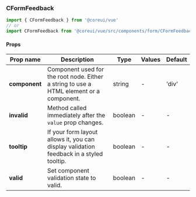 ### CFormFeedback

```jsx
import { CFormFeedback } from '@coreui/vue'
// or
import CFormFeedback from '@coreui/vue/src/components/form/CFormFeedback'
```

#### Props

| Prop name     | Description                                                                             | Type    | Values | Default |
| ------------- | --------------------------------------------------------------------------------------- | ------- | ------ | ------- |
| **component** | Component used for the root node. Either a string to use a HTML element or a component. | string  | -      | 'div'   |
| **invalid**   | Method called immediately after the `value` prop changes.                               | boolean | -      | -       |
| **tooltip**   | If your form layout allows it, you can display validation feedback in a styled tooltip. | boolean | -      | -       |
| **valid**     | Set component validation state to valid.                                                | boolean | -      | -       |
